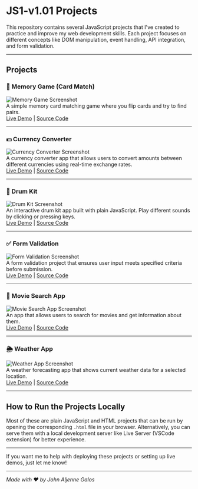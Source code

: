 # JS1-v1.01 Projects

This repository contains several JavaScript projects that I've created to practice and improve my web development skills. Each project focuses on different concepts like DOM manipulation, event handling, API integration, and form validation.

---

## Projects

### 🎴 Memory Game (Card Match)
![Memory Game Screenshot](https://via.placeholder.com/600x300?text=Memory+Game+Screenshot)  
A simple memory card matching game where you flip cards and try to find pairs.  
[Live Demo](https://aljnmusic.github.io/JS1-v1.01/MemoryGame/) | [Source Code](https://github.com/aljnmusic/JS1-v1.01/tree/main/Memory%20Game%20(Card%20Match))

---

### 💵 Currency Converter
![Currency Converter Screenshot](https://via.placeholder.com/600x300?text=Currency+Converter+Screenshot)  
A currency converter app that allows users to convert amounts between different currencies using real-time exchange rates.  
[Live Demo](https://yourusername.github.io/JS1-v1.01/CurrencyConverter/) | [Source Code](https://github.com/aljnmusic/JS1-v1.01/tree/main/CurrencyConverter)

---

### 🥁 Drum Kit
![Drum Kit Screenshot](https://via.placeholder.com/600x300?text=Drum+Kit+Screenshot)  
An interactive drum kit app built with plain JavaScript. Play different sounds by clicking or pressing keys.  
[Live Demo](https://yourusername.github.io/JS1-v1.01/DrumKit/) | [Source Code](https://github.com/aljnmusic/JS1-v1.01/tree/main/DrumKit)

---

### ✅ Form Validation
![Form Validation Screenshot](https://via.placeholder.com/600x300?text=Form+Validation+Screenshot)  
A form validation project that ensures user input meets specified criteria before submission.  
[Live Demo](https://yourusername.github.io/JS1-v1.01/FormValidation/) | [Source Code](https://github.com/aljnmusic/JS1-v1.01/tree/main/FormValidation)

---

### 🎥 Movie Search App
![Movie Search App Screenshot](https://via.placeholder.com/600x300?text=Movie+Search+App+Screenshot)  
An app that allows users to search for movies and get information about them.  
[Live Demo](https://aljnmusic.github.io/JS1-v1.01/MovieSearchApp/) | [Source Code](https://github.com/aljnmusic/JS1-v1.01/tree/main/MovieSearchApp)

---

### 🌦️ Weather App
![Weather App Screenshot](https://via.placeholder.com/600x300?text=Weather+App+Screenshot)  
A weather forecasting app that shows current weather data for a selected location.  
[Live Demo](https://yourusername.github.io/JS1-v1.01/WeatherApp/) | [Source Code](https://github.com/aljnmusic/JS1-v1.01/tree/main/WeatherApp)

---

## How to Run the Projects Locally

Most of these are plain JavaScript and HTML projects that can be run by opening the corresponding `.html` file in your browser. Alternatively, you can serve them with a local development server like Live Server (VSCode extension) for better experience.

---

If you want me to help with deploying these projects or setting up live demos, just let me know!

---

*Made with ❤️ by John Aljenne Galos*
